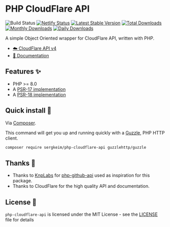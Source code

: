 # PHP CloudFlare API

![Build Status](https://github.com/SergkeiM/php-cloudflare-api/actions/workflows/tests.yml/badge.svg)
[![Netlify Status](https://api.netlify.com/api/v1/badges/950f84e1-c28c-45c2-992c-c7e74c995ad3/deploy-status)](https://app.netlify.com/sites/php-cloudflare-api/deploys)
[![Latest Stable Version](https://poser.pugx.org/sergkeim/php-cloudflare-api/v/stable)](https://packagist.org/packages/sergkeim/php-cloudflare-api)
[![Total Downloads](https://poser.pugx.org/sergkeim/php-cloudflare-api/downloads)](https://packagist.org/packages/sergkeim/php-cloudflare-api)
[![Monthly Downloads](https://poser.pugx.org/sergkeim/php-cloudflare-api/d/monthly)](https://packagist.org/packages/sergkeim/php-cloudflare-api)
[![Daily Downloads](https://poser.pugx.org/sergkeim/php-cloudflare-api/d/daily)](https://packagist.org/packages/sergkeim/php-cloudflare-api)

A simple Object Oriented wrapper for CloudFlare API, written with PHP.

- [☁️ CloudFlare API v4](https://developers.cloudflare.com/api/)
- [📄 Documentation](https://php-cloudflare-api.netlify.app/)

## Features ✨

* PHP >= 8.0
* A [PSR-17 implementation](https://packagist.org/providers/psr/http-factory-implementation)
* A [PSR-18 implementation](https://packagist.org/providers/psr/http-client-implementation)

## Quick install 🚀

Via [Composer](https://getcomposer.org).

This command will get you up and running quickly with a [Guzzle](https://github.com/guzzle/guzzle), PHP HTTP client.

```bash
composer require sergkeim/php-cloudflare-api guzzlehttp/guzzle
```

## Thanks 🙏

* Thanks to [KnpLabs](https://github.com/KnpLabs) for [php-github-api](https://github.com/KnpLabs/php-github-api) used as inspiration for this package.
* Thanks to CloudFlare for the high quality API and documentation.

## License 📎

`php-cloudflare-api` is licensed under the MIT License - see the [LICENSE](./LICENSE) file for details